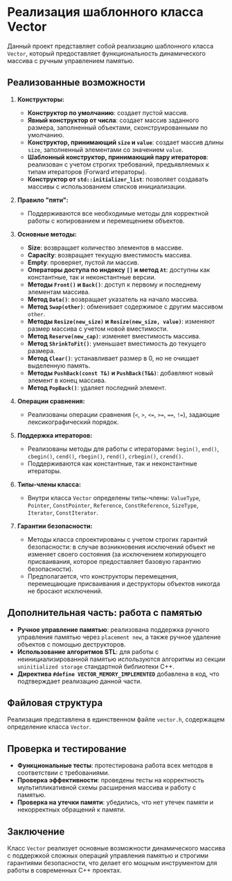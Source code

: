 # Реализация шаблонного класса Vector

Данный проект представляет собой реализацию шаблонного класса `Vector`, который предоставляет функциональность динамического массива с ручным управлением памятью.

## Реализованные возможности

1. **Конструкторы:**
   - **Конструктор по умолчанию**: создает пустой массив.
   - **Явный конструктор от числа**: создает массив заданного размера, заполненный объектами, сконструированными по умолчанию.
   - **Конструктор, принимающий `size` и `value`**: создает массив длины `size`, заполненный элементами со значением `value`.
   - **Шаблонный конструктор, принимающий пару итераторов**: реализован с учетом строгих требований, предъявляемых к типам итераторов (Forward итераторы).
   - **Конструктор от `std::initializer_list`**: позволяет создавать массивы с использованием списков инициализации.

2. **Правило "пяти":**
   - Поддерживаются все необходимые методы для корректной работы с копированием и перемещением объектов.

3. **Основные методы:**
   - **Size**: возвращает количество элементов в массиве.
   - **Capacity**: возвращает текущую вместимость массива.
   - **Empty**: проверяет, пустой ли массив.
   - **Операторы доступа по индексу `[]` и метод `At`**: доступны как константные, так и неконстантные версии.
   - **Методы `Front()` и `Back()`**: доступ к первому и последнему элементам массива.
   - **Метод `Data()`**: возвращает указатель на начало массива.
   - **Метод `Swap(other)`**: обменивает содержимое с другим массивом `other`.
   - **Методы `Resize(new_size)` и `Resize(new_size, value)`**: изменяют размер массива с учетом новой вместимости.
   - **Метод `Reserve(new_cap)`**: изменяет вместимость массива.
   - **Метод `ShrinkToFit()`**: уменьшает вместимость до текущего размера.
   - **Метод `Clear()`**: устанавливает размер в 0, но не очищает выделенную память.
   - **Методы `PushBack(const T&)` и `PushBack(T&&)`**: добавляют новый элемент в конец массива.
   - **Метод `PopBack()`**: удаляет последний элемент.

4. **Операции сравнения:** 
   - Реализованы операции сравнения (`<`, `>`, `<=`, `>=`, `==`, `!=`), задающие лексикографический порядок.

5. **Поддержка итераторов:**
   - Реализованы методы для работы с итераторами: `begin()`, `end()`, `cbegin()`, `cend()`, `rbegin()`, `rend()`, `crbegin()`, `crend()`.
   - Поддерживаются как константные, так и неконстантные итераторы.

6. **Типы-члены класса:**
   - Внутри класса `Vector` определены типы-члены: `ValueType`, `Pointer`, `ConstPointer`, `Reference`, `ConstReference`, `SizeType`, `Iterator`, `ConstIterator`.

7. **Гарантии безопасности:**
   - Методы класса спроектированы с учетом строгих гарантий безопасности: в случае возникновения исключений объект не изменяет своего состояния (за исключением копирующего присваивания, которое предоставляет базовую гарантию безопасности).
   - Предполагается, что конструкторы перемещения, перемещающие присваивания и деструкторы объектов никогда не бросают исключений.

## Дополнительная часть: работа с памятью

- **Ручное управление памятью**: реализована поддержка ручного управления памятью через `placement new`, а также ручное удаление объектов с помощью деструкторов.
- **Использование алгоритмов STL**: для работы с неинициализированной памятью используются алгоритмы из секции `uninitialized storage` стандартной библиотеки C++.
- **Директива `#define VECTOR_MEMORY_IMPLEMENTED`** добавлена в код, что подтверждает реализацию данной части.

## Файловая структура

Реализация представлена в единственном файле `vector.h`, содержащем определение класса `Vector`.

## Проверка и тестирование

- **Функциональные тесты**: протестирована работа всех методов в соответствии с требованиями.
- **Проверка эффективности**: проведены тесты на корректность мультипликативной схемы расширения массива и работу с памятью.
- **Проверка на утечки памяти**: убедились, что нет утечек памяти и некорректных обращений к памяти.

## Заключение

Класс `Vector` реализует основные возможности динамического массива с поддержкой сложных операций управления памятью и строгими гарантиями безопасности, что делает его мощным инструментом для работы в современных C++ проектах.
